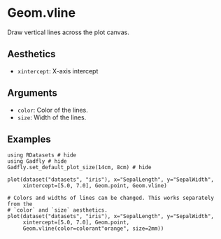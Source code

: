# Geom.vline

Draw vertical lines across the plot canvas.

## Aesthetics

  * `xintercept`: X-axis intercept

## Arguments

  * `color`: Color of the lines.
  * `size`: Width of the lines.

## Examples

```@example 1
using RDatasets # hide
using Gadfly # hide
Gadfly.set_default_plot_size(14cm, 8cm) # hide
```

```@example 1
plot(dataset("datasets", "iris"), x="SepalLength", y="SepalWidth",
	 xintercept=[5.0, 7.0], Geom.point, Geom.vline)
```

```@example 1
# Colors and widths of lines can be changed. This works separately from the
# `color` and `size` aesthetics.
plot(dataset("datasets", "iris"), x="SepalLength", y="SepalWidth",
	 xintercept=[5.0, 7.0], Geom.point,
	 Geom.vline(color=colorant"orange", size=2mm))
```
